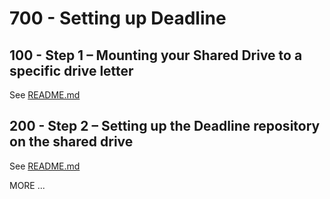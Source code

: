 # 700 - Setting up Deadline

## 100 - Step 1 – Mounting your Shared Drive to a specific drive letter

See [README.md](./100/README.md)

## 200 - Step 2 – Setting up the Deadline repository on the shared drive

See [README.md](./200/README.md)

MORE ...
